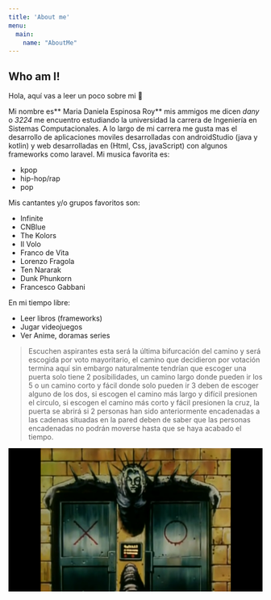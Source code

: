 ```yaml
---
title: 'About me'
menu:
  main:
    name: "AboutMe"
---
```


## Who am I!

Hola, aquí vas a leer un poco sobre mi 🤩

Mi nombre es** Maria Daniela Espinosa Roy** mis ammigos me dicen *dany* o *3224* me encuentro estudiando la universidad la carrera de Ingeniería en Sistemas Computacionales. A lo largo de mi carrera me gusta mas el desarrollo de aplicaciones moviles desarrolladas con androidStudio (java y kotlin) y web desarrolladas en (Html, Css, javaScript) con algunos frameworks como laravel.
Mi musica favorita es:
- kpop
- hip-hop/rap 
- pop

Mis cantantes y/o grupos favoritos son:
- Infinite
- CNBlue
- The Kolors
- II Volo
- Franco de Vita
- Lorenzo Fragola
- Ten Nararak
- Dunk Phunkorn
- Francesco Gabbani

En mi tiempo libre:
- Leer libros (frameworks)
- Jugar videojuegos
- Ver Anime, doramas series

> Escuchen aspirantes esta será la última bifurcación del camino y será escogida por voto 
> mayoritario, el camino que decidieron por votación termina aquí sin embargo naturalmente 
> tendrían que escoger una puerta solo tiene 2 posibilidades, un camino largo donde pueden ir los 5 
> o un camino corto y fácil donde solo pueden ir 3 deben de escoger alguno de los dos, si escogen el 
> camino más largo y difícil presionen el circulo, si escogen el camino más corto y fácil presionen la 
> cruz, la puerta se abrirá si 2 personas han sido anteriormente encadenadas a las cadenas situadas 
> en la pared deben de saber que las personas encadenadas no podrán moverse hasta que se haya 
> acabado el tiempo.

![Imagen](https://raw.githubusercontent.com/Ma-Daniela30/my_launchx_blog/master/static/images/img_xo.png)
